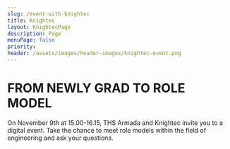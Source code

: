 ```yaml
---
slug: /event-with-knightec
title: Knightec
layout: KnightecPage
description: Page
menuPage: false
priority:
header: /assets/images/header-images/knightec-event.png
---
```

# FROM NEWLY GRAD TO ROLE MODEL

On November 9th at 15.00-16.15, THS Armada and Knightec invite you to a digital event. Take the chance to meet role models within the field of engineering and ask your questions.





